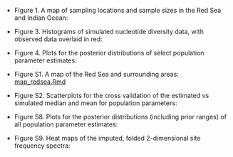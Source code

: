 * Figure 1. A map of sampling locations and sample sizes in the Red Sea and Indian Ocean:

* Figure 3. Histograms of simulated nucleotide diversity data, with observed data overlaid in red:

* Figure 4. Plots for the posterior distributions of select population parameter estimates:

* Figure S1. A map of the Red Sea and surrounding areas: [map_redsea.Rmd](https://github.com/mae47/Red_Sea_LGM/blob/main/Scripts/map_redsea.Rmd)

* Figure S2. Scatterplots for the cross validation of the estimated vs simulated median and mean for population parameters:

* Figure S8. Plots for the posterior distributions (including prior ranges) of all population parameter estimates:

* Figure S9. Heat maps of the imputed, folded 2-dimensional site frequency spectra:

